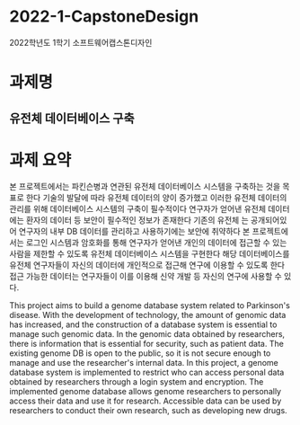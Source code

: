 # 2022-1-CapstoneDesign
2022학년도 1학기 소프트웨어캡스톤디자인

# 과제명
유전체 데이터베이스 구축
--------
# 과제 요약
본 프로젝트에서는 파킨슨병과 연관된 유전체 데이터베이스 시스템을 구축하는 것을 목표로 한다 기술의 발달에 따라 유전체 데이터의 양이 증가했고 이러한 유전체 데이터의 관리를 위해 데이터베이스 시스템의 구축이 필수적이다 연구자가 얻어낸 유전체 데이터에는 환자의 데이터 등 보안이 필수적인 정보가 존재한다 기존의 유전체 는 공개되어있어 연구자의 내부 DB 데이터를 관리하고 사용하기에는 보안에 취약하다 본 프로젝트에서는 로그인 시스템과 암호화를 통해 연구자가 얻어낸 개인의 데이터에 접근할 수 있는 사람을 제한할 수 있도록 유전체 데이터베이스 시스템을 구현한다 해당 데이터베이스를 유전체 연구자들이 자신의 데이터에 개인적으로 접근해 연구에 이용할 수 있도록 한다 접근 가능한 데이터는 연구자들이 이를 이용해 신약 개발 등 자신의 연구에 사용할 수 있다.

This project aims to build a genome database system related to Parkinson's disease. With the development of technology, the amount of genomic data has increased, and the 
construction of a database system is essential to manage such genomic data. In the genomic data obtained by researchers, there is information that is essential for security, such as patient data. The existing genome DB is open to the public, so it is not secure enough to manage and use the researcher's internal data. In this project, a genome database system is implemented to restrict who can access personal data obtained by researchers through a login system and encryption. The implemented genome database allows genome researchers to personally access their data and use it for research. Accessible data can be used by researchers to conduct their own research, such as developing new drugs.
